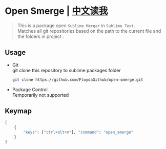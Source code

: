 # Open Smerge | [中文读我](./readme_zh.md)  

> This is a package open `Sublime Merger` in `Sublime Text`.  
> Matches all git repositories based on the path to the current file and the folders in project .  


## Usage  
- Git  
    git clone this repository to sublime packages folder  
    ```sh  
    git clone https://github.com/FloydaGithub/open-smerge.git
    ```

- Package Control  
    Temporarily not supported  


## Keymap
```py
[
    { 
        "keys": ["ctrl+alt+m"], "command": "open_smerge"
    }
]

```
